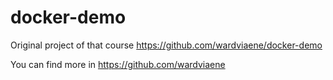 # docker-demo

Original project of that course https://github.com/wardviaene/docker-demo

You can find more in https://github.com/wardviaene

